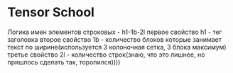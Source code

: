 # Tensor School
Логика имен элементов строковых - h1-1b-2l
первое свойство h1 - тег заголовка
второе свойство 1b - количество блоков которые занимает текст по ширине(используется 3 колоночная сетка, 3 блока максимум)
третье свойство 2l - количество строк(знаю, что это лишнее, но пришлось сделать так, торопился))))